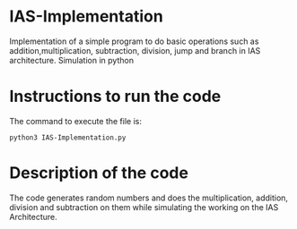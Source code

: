 # IAS-Implementation
Implementation of a simple program to do basic operations such as addition,multiplication, subtraction, division, jump and branch in IAS architecture. Simulation in python

# Instructions to run the code
The command to execute the file is:

```
python3 IAS-Implementation.py
```

# Description of the code
The code generates random numbers and does the multiplication, addition, division and subtraction on them while simulating the working on the IAS Architecture. 
